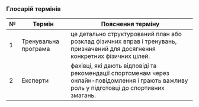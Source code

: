 ### Глосарій термінів

| № | Термін | Пояснення терміну |
|---------------------|---------------------|---------------------|
|  1       | Тренувальна програма       | це детально структурований план або розклад фізичних вправ і тренувань, призначений для досягнення конкретних фізичних цілей.        |
|  2       | Експерти       | фахівці, які дають відповіді та рекомендації спортсменам через онлайн-повідомлення і грають важливу роль у підготовці до спортивних змагань.       |
